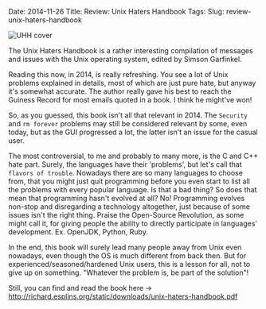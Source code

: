 Date: 2014-11-26
Title: Review: Unix Haters Handbook
Tags:
Slug: review-unix-haters-handbook


![UHH cover](http://upload.wikimedia.org/wikipedia/en/7/77/UNIX-HATERS_Handbook_cover_ISBN_1-56884-203-1.png "UHH cover")

The Unix Haters Handbook is a rather interesting compilation of messages and issues with the Unix operating system, edited by Simson Garfinkel.


Reading this now, in 2014, is really refreshing. You see a lot of Unix problems explained in details, most of which are just pure hate, but anyway it's somewhat accurate. The author really gave his best to reach the Guiness Record for most emails quoted in a book. I think he might've won!


So, as you guessed, this book isn't all that relevant in 2014. The `Security` and `rm forever` problems may still be considered relevant by some, even today, but as the GUI progressed a lot, the latter isn't an issue for the casual user.


The most controversial, to me and probably to many more, is the C and C++ hate part. Surely, the languages have their 'problems', but let's call that `flavors of trouble`. Nowadays there are so many languages to choose from, that you might just quit programming before you even start to list all the problems with every popular language. Is that a bad thing? So does that mean that programming hasn't evolved at all? No! Programming evolves non-stop and disregarding a technology altogether, just because of some issues isn't the right thing. Praise the Open-Source Revolution, as some might call it, for giving people the ability to directly participate in languages' development. Ex. OpenJDK, Python, Ruby.


In the end, this book will surely lead many people away from Unix even nowadays, even though the OS is much different from back then. But for experienced/seasoned/hardened Unix users, this is a lesson for all, not to give up on something. "Whatever the problem is, be part of the solution"!



Still, you can find and read the book here -> http://richard.esplins.org/static/downloads/unix-haters-handbook.pdf 
